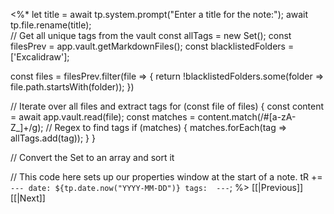 <%* 
let title = await tp.system.prompt("Enter a title for the note:");
await tp.file.rename(title);  
  // Get all unique tags from the vault
  const allTags = new Set();
  const filesPrev = app.vault.getMarkdownFiles();
  const blacklistedFolders = ['Excalidraw'];

  const files = filesPrev.filter(file => {
	  return !blacklistedFolders.some(folder => file.path.startsWith(folder));
  })
  
  // Iterate over all files and extract tags
  for (const file of files) {
    const content = await app.vault.read(file);
    const matches = content.match(/#[a-zA-Z_]+/g); // Regex to find tags
    if (matches) {
      matches.forEach(tag => allTags.add(tag));
    }
  }

  // Convert the Set to an array and sort it

// This code here sets up our properties window at the start of a note.
 tR += `---
date: ${tp.date.now("YYYY-MM-DD")}
tags: 
---`;
%>
[[|Previous]]
[[|Next]]









